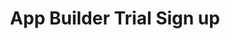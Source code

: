 ---
title: App Builder Trial Sign up
frameSrc: https://53444-appbuildertrialform.adobeio-static.net/index.html
---